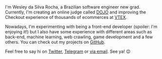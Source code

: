 I'm Wesley da Silva Rocha, a Brazilian software engineer new grad. Currently, I'm creating an online judge called [DOJO](https://dojo.run/) and improving the Checkout experience of thousands of ecommerces at [VTEX](https://vtex.com/).

Nowadays, I'm experimenting with being a front-end developer (spoiler: I'm enjoying it!) but I also have some experience with different areas such as back-end, machine learning, web crawling, game development and a few others. You can check out my projects on [GitHub](https://github.com/wdsrocha/).

Feel free to say hi on [Twitter](https://twitter.com/wdsrocha/), [Telegram](https://t.me/wdsrocha/) or [via email](mailto:hi@wdsrocha.com). See ya! 😉
